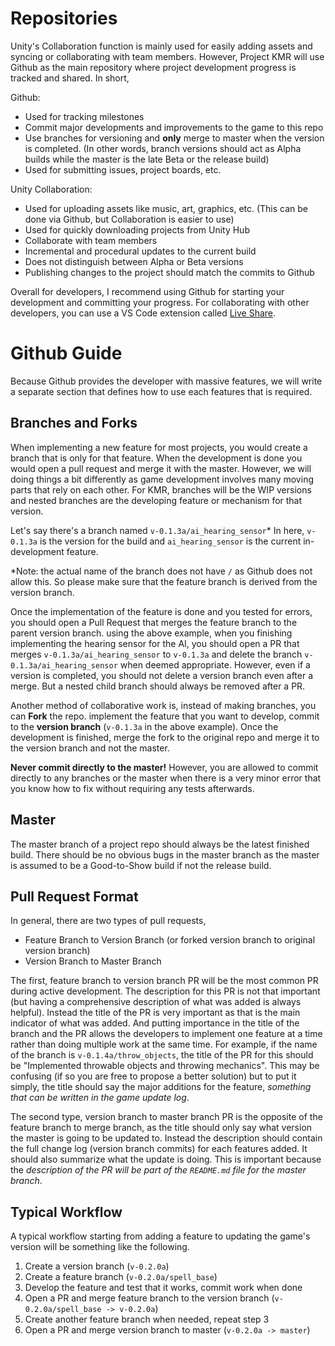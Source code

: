 # Repositories

Unity's Collaboration function is mainly used for easily adding assets and syncing or collaborating with team members.
However, Project KMR will use Github as the main repository where project development progress is tracked and shared.
In short,

Github:

- Used for tracking milestones
- Commit major developments and improvements to the game to this repo
- Use branches for versioning and **only** merge to master when the
  version is completed. (In other words, branch versions should act as
  Alpha builds while the master is the late Beta or the release build)
- Used for submitting issues, project boards, etc.

Unity Collaboration:

- Used for uploading assets like music, art, graphics, etc. (This can
  be done via Github, but Collaboration is easier to use)
- Used for quickly downloading projects from Unity Hub
- Collaborate with team members
- Incremental and procedural updates to the current build
- Does not distinguish between Alpha or Beta versions
- Publishing changes to the project should match the commits to Github

Overall for developers, I recommend using Github for starting your development and committing your progress.
For collaborating with other developers, you can use a VS Code extension called [Live Share](https://marketplace.visualstudio.com/items?itemName=MS-vsliveshare.vsliveshare).

# Github Guide

Because Github provides the developer with massive features, we will write a separate section that defines how to use each features that is required.

## Branches and Forks

When implementing a new feature for most projects, you would create a branch that is only for that feature.
When the development is done you would open a pull request and merge it with the master.
However, we will doing things a bit differently as game development involves many moving parts that rely on each other.
For KMR, branches will be the WIP versions and nested branches are the developing feature or mechanism for that version.

Let's say there's a branch named `v-0.1.3a/ai_hearing_sensor`\*
In here, `v-0.1.3a` is the version for the build and `ai_hearing_sensor` is the current in-development feature.

\*Note: the actual name of the branch does not have `/` as Github does not allow this. So please make sure that the feature branch is derived from the version branch.

Once the implementation of the feature is done and you tested for errors, you should open a Pull Request that merges the feature branch to the parent version branch.
using the above example, when you finishing implementing the hearing sensor for the AI, you should open a PR that merges `v-0.1.3a/ai_hearing_sensor` to `v-0.1.3a` and delete the branch `v-0.1.3a/ai_hearing_sensor` when deemed appropriate.
However, even if a version is completed, you should not delete a version branch even after a merge.
But a nested child branch should always be removed after a PR.

Another method of collaborative work is, instead of making branches, you can **Fork** the repo.
implement the feature that you want to develop, commit to the **version branch** (`v-0.1.3a` in the above example).
Once the development is finished, merge the fork to the original repo and merge it to the version branch and not the master.

**Never commit directly to the master!**
However, you are allowed to commit directly to any branches or the master when there is a very minor error that you know how to fix without requiring any tests afterwards.

## Master

The master branch of a project repo should always be the latest finished build.
There should be no obvious bugs in the master branch as the master is assumed to be a Good-to-Show build if not the release build.

## Pull Request Format

In general, there are two types of pull requests,

- Feature Branch to Version Branch (or forked version branch to original version branch)
- Version Branch to Master Branch

The first, feature branch to version branch PR will be the most common PR during active development.
The description for this PR is not that important (but having a comprehensive description of what was added is always helpful).
Instead the title of the PR is very important as that is the main indicator of what was added.
And putting importance in the title of the branch and the PR allows the developers to implement one feature at a time rather than doing multiple work at the same time.
For example, if the name of the branch is `v-0.1.4a/throw_objects`, the title of the PR for this should be "Implemented throwable objects and throwing mechanics".
This may be confusing (if so you are free to propose a better solution) but to put it simply, the title should say the major additions for the feature, _something that can be written in the game update log_.

The second type, version branch to master branch PR is the opposite of the feature branch to merge branch, as the title should only say what version the master is going to be updated to.
Instead the description should contain the full change log (version branch commits) for each features added.
It should also summarize what the update is doing.
This is important because the _description of the PR will be part of the `README.md` file for the master branch_.

## Typical Workflow

A typical workflow starting from adding a feature to updating the game's version will be something like the following.

1. Create a version branch (`v-0.2.0a`)
2. Create a feature branch (`v-0.2.0a/spell_base`)
3. Develop the feature and test that it works, commit work when done
4. Open a PR and merge feature branch to the version branch (`v-0.2.0a/spell_base -> v-0.2.0a`)
5. Create another feature branch when needed, repeat step 3
6. Open a PR and merge version branch to master (`v-0.2.0a -> master`)
